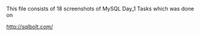 This file consists of 18 screenshots of MySQL Day_1 Tasks which was done on        

  http://sqlbolt.com/